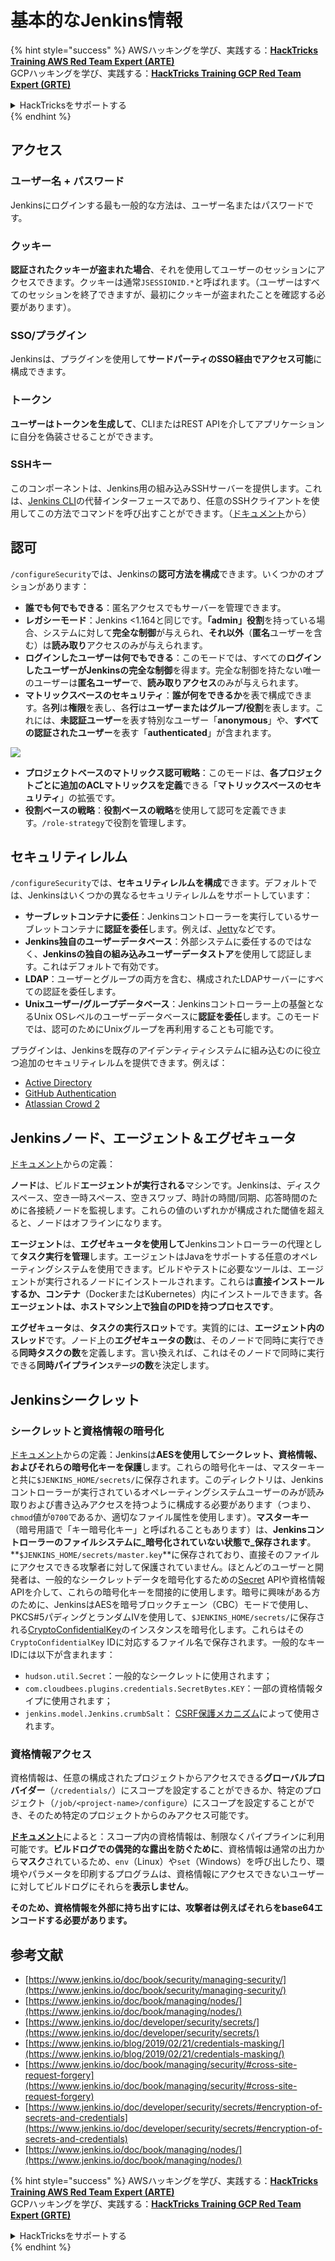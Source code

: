 # 基本的なJenkins情報

{% hint style="success" %}
AWSハッキングを学び、実践する：<img src="../../.gitbook/assets/image (1) (1) (1).png" alt="" data-size="line">[**HackTricks Training AWS Red Team Expert (ARTE)**](https://training.hacktricks.xyz/courses/arte)<img src="../../.gitbook/assets/image (1) (1) (1).png" alt="" data-size="line">\
GCPハッキングを学び、実践する：<img src="../../.gitbook/assets/image (2).png" alt="" data-size="line">[**HackTricks Training GCP Red Team Expert (GRTE)**<img src="../../.gitbook/assets/image (2).png" alt="" data-size="line">](https://training.hacktricks.xyz/courses/grte)

<details>

<summary>HackTricksをサポートする</summary>

* [**サブスクリプションプラン**](https://github.com/sponsors/carlospolop)を確認してください！
* **💬 [**Discordグループ**](https://discord.gg/hRep4RUj7f)または[**Telegramグループ**](https://t.me/peass)に参加するか、**Twitter** 🐦 [**@hacktricks\_live**](https://twitter.com/hacktricks_live)**をフォローしてください。**
* **[**HackTricks**](https://github.com/carlospolop/hacktricks)および[**HackTricks Cloud**](https://github.com/carlospolop/hacktricks-cloud)のGitHubリポジトリにPRを提出してハッキングトリックを共有してください。**

</details>
{% endhint %}

## アクセス

### ユーザー名 + パスワード

Jenkinsにログインする最も一般的な方法は、ユーザー名またはパスワードです。

### クッキー

**認証されたクッキーが盗まれた場合**、それを使用してユーザーのセッションにアクセスできます。クッキーは通常`JSESSIONID.*`と呼ばれます。（ユーザーはすべてのセッションを終了できますが、最初にクッキーが盗まれたことを確認する必要があります）。

### SSO/プラグイン

Jenkinsは、プラグインを使用して**サードパーティのSSO経由でアクセス可能**に構成できます。

### トークン

**ユーザーはトークンを生成して**、CLIまたはREST APIを介してアプリケーションに自分を偽装させることができます。

### SSHキー

このコンポーネントは、Jenkins用の組み込みSSHサーバーを提供します。これは、[Jenkins CLI](https://www.jenkins.io/doc/book/managing/cli/)の代替インターフェースであり、任意のSSHクライアントを使用してこの方法でコマンドを呼び出すことができます。（[ドキュメント](https://plugins.jenkins.io/sshd/)から）

## 認可

`/configureSecurity`では、Jenkinsの**認可方法を構成**できます。いくつかのオプションがあります：

* **誰でも何でもできる**：匿名アクセスでもサーバーを管理できます。
* **レガシーモード**：Jenkins <1.164と同じです。**「admin」役割**を持っている場合、システムに対して**完全な制御**が与えられ、**それ以外**（**匿名**ユーザーを含む）は**読み取り**アクセスのみが与えられます。
* **ログインしたユーザーは何でもできる**：このモードでは、すべての**ログインしたユーザーがJenkinsの完全な制御**を得ます。完全な制御を持たない唯一のユーザーは**匿名ユーザー**で、**読み取りアクセス**のみが与えられます。
* **マトリックスベースのセキュリティ**：**誰が何をできるか**を表で構成できます。各**列**は**権限**を表し、各**行**は**ユーザーまたはグループ/役割**を表します。これには、**未認証ユーザー**を表す特別なユーザー「**anonymous**」や、**すべての認証されたユーザー**を表す「**authenticated**」が含まれます。

![](<../../.gitbook/assets/image (149).png>)

* **プロジェクトベースのマトリックス認可戦略**：このモードは、**各プロジェクトごとに追加のACLマトリックスを定義**できる「**マトリックスベースのセキュリティ**」の拡張です。
* **役割ベースの戦略**：**役割ベースの戦略**を使用して認可を定義できます。`/role-strategy`で役割を管理します。

## **セキュリティレルム**

`/configureSecurity`では、**セキュリティレルムを構成**できます。デフォルトでは、Jenkinsはいくつかの異なるセキュリティレルムをサポートしています：

* **サーブレットコンテナに委任**：Jenkinsコントローラーを実行しているサーブレットコンテナに**認証を委任**します。例えば、[Jetty](https://www.eclipse.org/jetty/)などです。
* **Jenkins独自のユーザーデータベース**：外部システムに委任するのではなく、**Jenkinsの独自の組み込みユーザーデータストア**を使用して認証します。これはデフォルトで有効です。
* **LDAP**：ユーザーとグループの両方を含む、構成されたLDAPサーバーにすべての認証を委任します。
* **Unixユーザー/グループデータベース**：Jenkinsコントローラー上の基盤となるUnix OSレベルのユーザーデータベースに**認証を委任**します。このモードでは、認可のためにUnixグループを再利用することも可能です。

プラグインは、Jenkinsを既存のアイデンティティシステムに組み込むのに役立つ追加のセキュリティレルムを提供できます。例えば：

* [Active Directory](https://plugins.jenkins.io/active-directory)
* [GitHub Authentication](https://plugins.jenkins.io/github-oauth)
* [Atlassian Crowd 2](https://plugins.jenkins.io/crowd2)

## Jenkinsノード、エージェント＆エグゼキュータ

[ドキュメント](https://www.jenkins.io/doc/book/managing/nodes/)からの定義：

**ノード**は、ビルド**エージェントが実行される**マシンです。Jenkinsは、ディスクスペース、空き一時スペース、空きスワップ、時計の時間/同期、応答時間のために各接続ノードを監視します。これらの値のいずれかが構成された閾値を超えると、ノードはオフラインになります。

**エージェント**は、**エグゼキュータを使用して**Jenkinsコントローラーの代理として**タスク実行を管理**します。エージェントはJavaをサポートする任意のオペレーティングシステムを使用できます。ビルドやテストに必要なツールは、エージェントが実行されるノードにインストールされます。これらは**直接インストールするか、コンテナ**（DockerまたはKubernetes）内にインストールできます。各**エージェントは、ホストマシン上で独自のPIDを持つプロセスです**。

**エグゼキュータ**は、**タスクの実行スロット**です。実質的には、**エージェント内のスレッド**です。ノード上の**エグゼキュータの数**は、そのノードで同時に実行できる**同時タスクの数**を定義します。言い換えれば、これはそのノードで同時に実行できる**同時パイプライン`ステージ`の数**を決定します。

## Jenkinsシークレット

### シークレットと資格情報の暗号化

[ドキュメント](https://www.jenkins.io/doc/developer/security/secrets/#encryption-of-secrets-and-credentials)からの定義：Jenkinsは**AESを使用してシークレット、資格情報、およびそれらの暗号化キーを保護**します。これらの暗号化キーは、マスターキーと共に`$JENKINS_HOME/secrets/`に保存されます。このディレクトリは、Jenkinsコントローラーが実行されているオペレーティングシステムユーザーのみが読み取りおよび書き込みアクセスを持つように構成する必要があります（つまり、`chmod`値が`0700`であるか、適切なファイル属性を使用します）。**マスターキー**（暗号用語で「キー暗号化キー」と呼ばれることもあります）は、**Jenkinsコントローラーのファイルシステムに\_暗号化されていない状態で\_保存されます**。**`$JENKINS_HOME/secrets/master.key`**に保存されており、直接そのファイルにアクセスできる攻撃者に対して保護されていません。ほとんどのユーザーと開発者は、一般的なシークレットデータを暗号化するための[Secret](https://javadoc.jenkins.io/byShortName/Secret) APIや資格情報APIを介して、これらの暗号化キーを間接的に使用します。暗号に興味がある方のために、JenkinsはAESを暗号ブロックチェーン（CBC）モードで使用し、PKCS#5パディングとランダムIVを使用して、`$JENKINS_HOME/secrets/`に保存される[CryptoConfidentialKey](https://javadoc.jenkins.io/byShortName/CryptoConfidentialKey)のインスタンスを暗号化します。これらはその`CryptoConfidentialKey` IDに対応するファイル名で保存されます。一般的なキーIDには以下が含まれます：

* `hudson.util.Secret`：一般的なシークレットに使用されます；
* `com.cloudbees.plugins.credentials.SecretBytes.KEY`：一部の資格情報タイプに使用されます；
* `jenkins.model.Jenkins.crumbSalt`： [CSRF保護メカニズム](https://www.jenkins.io/doc/book/managing/security/#cross-site-request-forgery)によって使用されます。

### 資格情報アクセス

資格情報は、任意の構成されたプロジェクトからアクセスできる**グローバルプロバイダー**（`/credentials/`）にスコープを設定することができるか、特定のプロジェクト（`/job/<project-name>/configure`）にスコープを設定することができ、そのため特定のプロジェクトからのみアクセス可能です。

[**ドキュメント**](https://www.jenkins.io/blog/2019/02/21/credentials-masking/)によると：スコープ内の資格情報は、制限なくパイプラインに利用可能です。**ビルドログでの偶発的な露出を防ぐために**、資格情報は通常の出力から**マスク**されているため、`env`（Linux）や`set`（Windows）を呼び出したり、環境やパラメータを印刷するプログラムは、資格情報にアクセスできないユーザーに対してビルドログにそれらを**表示しません**。

**そのため、資格情報を外部に持ち出すには、攻撃者は例えばそれらをbase64エンコードする必要があります。**

## 参考文献

* [https://www.jenkins.io/doc/book/security/managing-security/](https://www.jenkins.io/doc/book/security/managing-security/)
* [https://www.jenkins.io/doc/book/managing/nodes/](https://www.jenkins.io/doc/book/managing/nodes/)
* [https://www.jenkins.io/doc/developer/security/secrets/](https://www.jenkins.io/doc/developer/security/secrets/)
* [https://www.jenkins.io/blog/2019/02/21/credentials-masking/](https://www.jenkins.io/blog/2019/02/21/credentials-masking/)
* [https://www.jenkins.io/doc/book/managing/security/#cross-site-request-forgery](https://www.jenkins.io/doc/book/managing/security/#cross-site-request-forgery)
* [https://www.jenkins.io/doc/developer/security/secrets/#encryption-of-secrets-and-credentials](https://www.jenkins.io/doc/developer/security/secrets/#encryption-of-secrets-and-credentials)
* [https://www.jenkins.io/doc/book/managing/nodes/](https://www.jenkins.io/doc/book/managing/nodes/)

{% hint style="success" %}
AWSハッキングを学び、実践する：<img src="../../.gitbook/assets/image (1) (1) (1).png" alt="" data-size="line">[**HackTricks Training AWS Red Team Expert (ARTE)**](https://training.hacktricks.xyz/courses/arte)<img src="../../.gitbook/assets/image (1) (1) (1).png" alt="" data-size="line">\
GCPハッキングを学び、実践する：<img src="../../.gitbook/assets/image (2).png" alt="" data-size="line">[**HackTricks Training GCP Red Team Expert (GRTE)**<img src="../../.gitbook/assets/image (2).png" alt="" data-size="line">](https://training.hacktricks.xyz/courses/grte)

<details>

<summary>HackTricksをサポートする</summary>

* [**サブスクリプションプラン**](https://github.com/sponsors/carlospolop)を確認してください！
* **💬 [**Discordグループ**](https://discord.gg/hRep4RUj7f)または[**Telegramグループ**](https://t.me/peass)に参加するか、**Twitter** 🐦 [**@hacktricks\_live**](https://twitter.com/hacktricks_live)**をフォローしてください。**
* **[**HackTricks**](https://github.com/carlospolop/hacktricks)および[**HackTricks Cloud**](https://github.com/carlospolop/hacktricks-cloud)のGitHubリポジトリにPRを提出してハッキングトリックを共有してください。**

</details>
{% endhint %}
